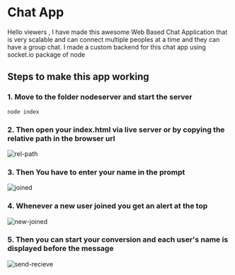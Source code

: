 # Chat App 

 Hello viewers , I have made this awesome Web Based Chat Application that is very scalable and can connect multiple peoples at a time and they can have a group chat.
I made a custom backend for this chat app using socket.io package of node

## Steps to make this app working 
### 1. Move to the folder nodeserver and start the server 
``` npm
node index
```
### 2. Then open your index.html via live server or by copying the relative path in the browser url

![rel-path](readme_images/rel-path.png)

### 3. Then You have to enter your name in the prompt 

![joined](readme_images/joined.png)

### 4. Whenever a new user joined you get an alert at the top 

![new-joined](readme_images/new-joined.png)

### 5. Then you can start your conversion and each user's name is displayed before the message

![send-recieve](readme_images/send-recieve.png)





